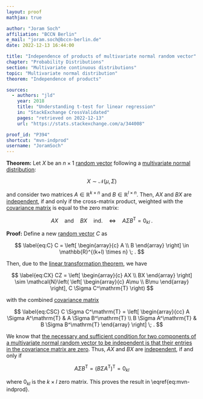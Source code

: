 ```yaml
---
layout: proof
mathjax: true

author: "Joram Soch"
affiliation: "BCCN Berlin"
e_mail: "joram.soch@bccn-berlin.de"
date: 2022-12-13 16:44:00

title: "Independence of products of multivariate normal random vector"
chapter: "Probability Distributions"
section: "Multivariate continuous distributions"
topic: "Multivariate normal distribution"
theorem: "Independence of products"

sources:
  - authors: "jld"
    year: 2018
    title: "Understanding t-test for linear regression"
    in: "StackExchange CrossValidated"
    pages: "retrieved on 2022-12-13"
    url: "https://stats.stackexchange.com/a/344008"

proof_id: "P394"
shortcut: "mvn-indprod"
username: "JoramSoch"
---
```



**Theorem:** Let $X$ be an $n \times 1$ [random vector](/D/rvec) following a [multivariate normal distribution](/D/mvn):

$$ \label{eq:mvn}
X \sim \mathcal{N}(\mu, \Sigma)
$$

and consider two matrices $A \in \mathbb{R}^{k \times n}$ and $B \in \mathbb{R}^{l \times n}$. Then, $AX$ and $BX$ are [independent](/D/ind), if and only if the cross-matrix product, weighted with the [covariance matrix](/P/mvn-cov) is equal to the zero matrix:

$$ \label{eq:mvn-indprod}
AX \quad \text{and} \quad BX \quad \text{ind.} \quad \Leftrightarrow \quad A \Sigma B^\mathrm{T} = 0_{kl} \; .
$$


**Proof:** Define a new [random vector](/D/rvec) $C$ as

$$ \label{eq:C}
C = \left[ \begin{array}{c} A \\ B \end{array} \right] \in \mathbb{R}^{(k+l) \times n} \; .
$$

Then, due to the [linear transformation theorem](/P/mvn-ltt), we have

$$ \label{eq:CX}
CZ = \left[ \begin{array}{c} AX \\ BX \end{array} \right] \sim \mathcal{N}\left( \left[ \begin{array}{c} A\mu \\ B\mu \end{array} \right], C \Sigma C^\mathrm{T} \right)
$$

with the combined [covariance matrix](/D/covmat)

$$ \label{eq:CSC}
C \Sigma C^\mathrm{T} = \left[ \begin{array}{cc} A \Sigma A^\mathrm{T} & A \Sigma B^\mathrm{T} \\ B \Sigma A^\mathrm{T} & B \Sigma B^\mathrm{T} \end{array} \right] \; .
$$

We know that [the necessary and sufficient condition for two components of a multivariate normal random vector to be independent is that their entries in the covariance matrix are zero](/P/mvn-ind). Thus, $AX$ and $BX$ are [independent](/D/ind), if and only if

$$ \label{eq:mvn-indprod-qed}
A \Sigma B^\mathrm{T} = (B \Sigma A^\mathrm{T})^\mathrm{T} = 0_{kl}
$$

where $0_{kl}$ is the $k \times l$ zero matrix. This proves the result in \eqref{eq:mvn-indprod}.